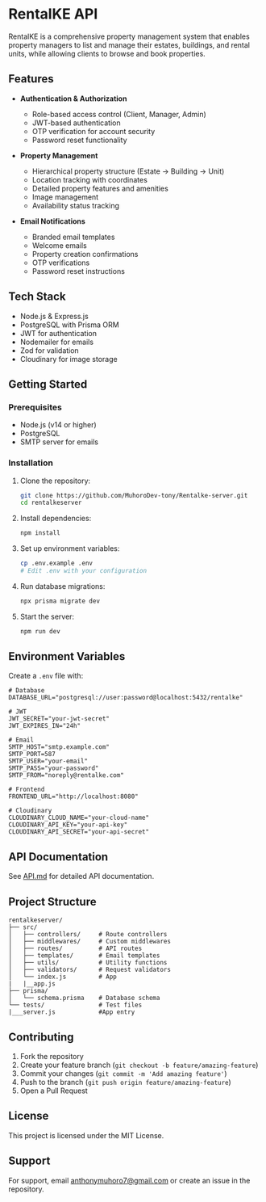 # RentalKE API

RentalKE is a comprehensive property management system that enables property managers to list and manage their estates, buildings, and rental units, while allowing clients to browse and book properties.

## Features

- **Authentication & Authorization**
  - Role-based access control (Client, Manager, Admin)
  - JWT-based authentication
  - OTP verification for account security
  - Password reset functionality

- **Property Management**
  - Hierarchical property structure (Estate → Building → Unit)
  - Location tracking with coordinates
  - Detailed property features and amenities
  - Image management
  - Availability status tracking

- **Email Notifications**
  - Branded email templates
  - Welcome emails
  - Property creation confirmations
  - OTP verifications
  - Password reset instructions

## Tech Stack

- Node.js & Express.js
- PostgreSQL with Prisma ORM
- JWT for authentication
- Nodemailer for emails
- Zod for validation
- Cloudinary for image storage

## Getting Started

### Prerequisites

- Node.js (v14 or higher)
- PostgreSQL
- SMTP server for emails

### Installation

1. Clone the repository:
   ```bash
   git clone https://github.com/MuhoroDev-tony/Rentalke-server.git
   cd rentalkeserver
   ```

2. Install dependencies:
   ```bash
   npm install
   ```

3. Set up environment variables:
   ```bash
   cp .env.example .env
   # Edit .env with your configuration
   ```

4. Run database migrations:
   ```bash
   npx prisma migrate dev
   ```

5. Start the server:
   ```bash
   npm run dev
   ```

## Environment Variables

Create a `.env` file with:

```env
# Database
DATABASE_URL="postgresql://user:password@localhost:5432/rentalke"

# JWT
JWT_SECRET="your-jwt-secret"
JWT_EXPIRES_IN="24h"

# Email
SMTP_HOST="smtp.example.com"
SMTP_PORT=587
SMTP_USER="your-email"
SMTP_PASS="your-password"
SMTP_FROM="noreply@rentalke.com"

# Frontend
FRONTEND_URL="http://localhost:8080"

# Cloudinary
CLOUDINARY_CLOUD_NAME="your-cloud-name"
CLOUDINARY_API_KEY="your-api-key"
CLOUDINARY_API_SECRET="your-api-secret"
```

## API Documentation

See [API.md](API.md) for detailed API documentation.

## Project Structure

```
rentalkeserver/
├── src/
│   ├── controllers/     # Route controllers
│   ├── middlewares/     # Custom middlewares
│   ├── routes/          # API routes
│   ├── templates/       # Email templates
│   ├── utils/           # Utility functions
│   ├── validators/      # Request validators
│   └── index.js         # App 
|   |__app.js
├── prisma/
│   └── schema.prisma    # Database schema
└── tests/               # Test files
|___server.js            #App entry
```

## Contributing

1. Fork the repository
2. Create your feature branch (`git checkout -b feature/amazing-feature`)
3. Commit your changes (`git commit -m 'Add amazing feature'`)
4. Push to the branch (`git push origin feature/amazing-feature`)
5. Open a Pull Request

## License

This project is licensed under the MIT License.

## Support

For support, email anthonymuhoro7@gmail.com  or create an issue in the repository.
